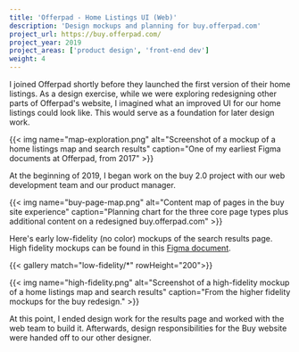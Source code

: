 ```yaml
---
title: 'Offerpad - Home Listings UI (Web)'
description: 'Design mockups and planning for buy.offerpad.com'
project_url: https://buy.offerpad.com/
project_year: 2019
project_areas: ['product design', 'front-end dev']
weight: 4
---
```


I joined Offerpad shortly before they launched the first version of their home listings. As a design exercise, while we were exploring redesigning other parts of Offerpad's website, I imagined what an improved UI for our home listings could look like. This would serve as a foundation for later design work.

{{< img name="map-exploration.png" alt="Screenshot of a mockup of a home listings map and search results" caption="One of my earliest Figma documents at Offerpad, from 2017" >}}

At the beginning of 2019, I began work on the buy 2.0 project with our web development team and our product manager.

{{< img name="buy-page-map.png" alt="Content map of pages in the buy site experience" caption="Planning chart for the three core page types plus additional content on a redesigned buy.offerpad.com" >}}

Here's early low-fidelity (no color) mockups of the search results page. High fidelity mockups can be found in this [Figma document](https://www.figma.com/file/B0v7djr0x1os8kxJjSTSvk/Daniel-s-buy-mocks).

{{< gallery match="low-fidelity/*" rowHeight="200">}}

{{< img name="high-fidelity.png" alt="Screenshot of a high-fidelity mockup of a home listings map and search results" caption="From the higher fidelity mockups for the buy redesign." >}}

At this point, I ended design work for the results page and worked with the web team to build it. Afterwards, design responsibilities for the Buy website were handed off to our other designer.
